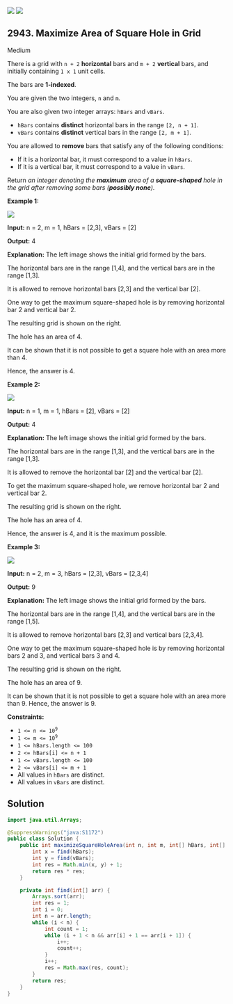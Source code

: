 [![](https://img.shields.io/github/stars/javadev/LeetCode-in-Java?label=Stars&style=flat-square)](https://github.com/javadev/LeetCode-in-Java)
[![](https://img.shields.io/github/forks/javadev/LeetCode-in-Java?label=Fork%20me%20on%20GitHub%20&style=flat-square)](https://github.com/javadev/LeetCode-in-Java/fork)

## 2943\. Maximize Area of Square Hole in Grid

Medium

There is a grid with `n + 2` **horizontal** bars and `m + 2` **vertical** bars, and initially containing `1 x 1` unit cells.

The bars are **1-indexed**.

You are given the two integers, `n` and `m`.

You are also given two integer arrays: `hBars` and `vBars`.

*   `hBars` contains **distinct** horizontal bars in the range `[2, n + 1]`.
*   `vBars` contains **distinct** vertical bars in the range `[2, m + 1]`.

You are allowed to **remove** bars that satisfy any of the following conditions:

*   If it is a horizontal bar, it must correspond to a value in `hBars`.
*   If it is a vertical bar, it must correspond to a value in `vBars`.

Return _an integer denoting the **maximum** area of a **square-shaped** hole in the grid after removing some bars (**possibly none**)._

**Example 1:**

![](https://assets.leetcode.com/uploads/2023/11/05/screenshot-from-2023-11-05-22-40-25.png)

**Input:** n = 2, m = 1, hBars = [2,3], vBars = [2]

**Output:** 4

**Explanation:** The left image shows the initial grid formed by the bars.

The horizontal bars are in the range [1,4], and the vertical bars are in the range [1,3].

It is allowed to remove horizontal bars [2,3] and the vertical bar [2].

One way to get the maximum square-shaped hole is by removing horizontal bar 2 and vertical bar 2.

The resulting grid is shown on the right.

The hole has an area of 4.

It can be shown that it is not possible to get a square hole with an area more than 4.

Hence, the answer is 4. 

**Example 2:**

![](https://assets.leetcode.com/uploads/2023/11/04/screenshot-from-2023-11-04-17-01-02.png)

**Input:** n = 1, m = 1, hBars = [2], vBars = [2]

**Output:** 4

**Explanation:** The left image shows the initial grid formed by the bars.

The horizontal bars are in the range [1,3], and the vertical bars are in the range [1,3].

It is allowed to remove the horizontal bar [2] and the vertical bar [2].

To get the maximum square-shaped hole, we remove horizontal bar 2 and vertical bar 2.

The resulting grid is shown on the right.

The hole has an area of 4.

Hence, the answer is 4, and it is the maximum possible. 

**Example 3:**

![](https://assets.leetcode.com/uploads/2023/11/05/screenshot-from-2023-11-05-22-33-35.png)

**Input:** n = 2, m = 3, hBars = [2,3], vBars = [2,3,4]

**Output:** 9

**Explanation:** The left image shows the initial grid formed by the bars.

The horizontal bars are in the range [1,4], and the vertical bars are in the range [1,5].

It is allowed to remove horizontal bars [2,3] and vertical bars [2,3,4].

One way to get the maximum square-shaped hole is by removing horizontal bars 2 and 3, and vertical bars 3 and 4.

The resulting grid is shown on the right.

The hole has an area of 9.

It can be shown that it is not possible to get a square hole with an area more than 9. Hence, the answer is 9. 

**Constraints:**

*   <code>1 <= n <= 10<sup>9</sup></code>
*   <code>1 <= m <= 10<sup>9</sup></code>
*   `1 <= hBars.length <= 100`
*   `2 <= hBars[i] <= n + 1`
*   `1 <= vBars.length <= 100`
*   `2 <= vBars[i] <= m + 1`
*   All values in `hBars` are distinct.
*   All values in `vBars` are distinct.

## Solution

```java
import java.util.Arrays;

@SuppressWarnings("java:S1172")
public class Solution {
    public int maximizeSquareHoleArea(int n, int m, int[] hBars, int[] vBars) {
        int x = find(hBars);
        int y = find(vBars);
        int res = Math.min(x, y) + 1;
        return res * res;
    }

    private int find(int[] arr) {
        Arrays.sort(arr);
        int res = 1;
        int i = 0;
        int n = arr.length;
        while (i < n) {
            int count = 1;
            while (i + 1 < n && arr[i] + 1 == arr[i + 1]) {
                i++;
                count++;
            }
            i++;
            res = Math.max(res, count);
        }
        return res;
    }
}
```